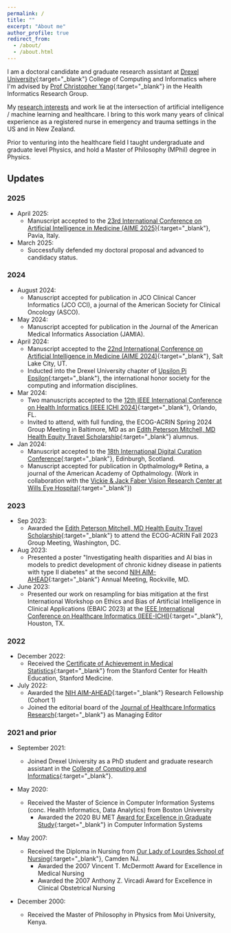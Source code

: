 ```yaml
---
permalink: /
title: ""
excerpt: "About me"
author_profile: true
redirect_from: 
  - /about/
  - /about.html
---
```


I am a doctoral candidate and graduate research assistant at [Drexel University](https://drexel.edu/cci/){:target="_blank"} College of Computing and Informatics where I'm advised by [Prof Christopher Yang](http://cci.drexel.edu/faculty/cyang/){:target="_blank"} in the Health Informatics Research Group. 

My [research interests](/research/) and work lie at the intersection of artificial intelligence / machine learning and healthcare. I bring to this work many years of clinical experience as a registered nurse in emergency and trauma settings in the US and in New Zealand.

Prior to venturing into the healthcare field I taught undergraduate and graduate level Physics, and hold a Master of Philosophy (MPhil) degree in Physics.

## Updates

### 2025
- April 2025:
  - Manuscript accepted to the [23rd International Conference on Artificial Intelligence in Medicine (AIME 2025)](https://aime25.aimedicine.info/){:target="_blank"}, Pavia, Italy.
- March 2025:
  - Successfully defended my doctoral proposal and advanced to candidacy status.

### 2024
- August 2024:
  - Manuscript accepted for publication in JCO Clinical Cancer Informatics (JCO CCI), a journal of the American Society for Clinical Oncology (ASCO).
- May 2024:
  - Manuscript accepted for publication in the Journal of the American Medical Informatics Association (JAMIA).
- April 2024: 
  - Manuscript accepted to the [22nd International Conference on Artificial Intelligence in Medicine (AIME 2024)](https://aime24.aimedicine.info/){:target="_blank"}, Salt Lake City, UT.
  - Inducted into the Drexel University chapter of [Upsilon Pi Epsilon](https://upe.acm.org/){:target="_blank"}, the international honor society for the computing and information disciplines. 
- Mar 2024: 
  - Two manuscripts accepted to the [12th IEEE International Conference on Health Informatics (IEEE ICHI 2024)](https://ieeeichi2024.github.io/){:target="_blank"}, Orlando, FL.
  - Invited to attend, with full funding, the ECOG-ACRIN Spring 2024 Group Meeting in Baltimore, MD as an [Edith Peterson Mitchell, MD Health Equity Travel Scholarship](https://ecog-acrin.org/research/mentorship/travel-scholarships/){:target="_blank"} alumnus.
- Jan 2024: 
  - Manuscript accepted to the [18th International Digital Curation Conference](https://dcc.ac.uk/events/idcc24){:target="_blank"}, Edinburgh, Scotland.
  - Manuscript accepted for publication in Opthalmology® Retina, a journal of the American Academy of Opthalmology. (Work in collaboration with the [Vickie & Jack Faber Vision Research Center at Wills Eye Hospital](https://www.willseye.org/research-2/){:target="_blank"})

### 2023
- Sep 2023: 
  - Awarded the [Edith Peterson Mitchell, MD Health Equity Travel Scholarship](https://ecog-acrin.org/research/mentorship/travel-scholarships/){:target="_blank"} to attend the ECOG-ACRIN Fall 2023 Group Meeting, Washington, DC.
- Aug 2023: 
  - Presented a poster "Investigating health disparities and AI bias in models to predict development of chronic kidney disease in patients with type II diabetes" at the second [NIH AIM-AHEAD](https://aim-ahead.net/){:target="_blank"} Annual Meeting, Rockville, MD.
- June 2023: 
  - Presented our work on resampling for bias mitigation at the first International Workshop on Ethics and Bias of Artificial Intelligence in Clinical Applications (EBAIC 2023) at the [IEEE International Conference on Healthcare Informatics (IEEE-ICHI)](https://ieeeichi.github.io/ICHI2023/){:target="_blank"}, Houston, TX.


### 2022
- December 2022:
  - Received the [Certificate of Achievement in Medical Statistics](https://digitalcredential.stanford.edu/check/780BEE17E73B812F3CBA6F98D6470EE59F72E77077EF839EBFDCB2BB3ACE30D0eW95a2JiOTV6T29FczdBQlY1ZEpQNnUwSUphVWFrWitCNlcvMFgwVEVoRmJKY1Rv){:target="_blank"} from the Stanford Center for Health Education, Stanford Medicine.
- July 2022: 
  - Awarded the [NIH AIM-AHEAD](https://aim-ahead.net/){:target="_blank"} Research Fellowship (Cohort 1)
  - Joined the editorial board of the [Journal of Healthcare Informatics Research](https://www.springer.com/journal/41666){:target="_blank"} as Managing Editor

### 2021 and prior

- September 2021: 
  - Joined Drexel University as a PhD student and graduate research assistant in the [College of Computing and Informatics](https://drexel.edu/cci/){:target="_blank"}.

- May 2020: 
  - Received the Master of Science in Computer Information Systems (conc. Health Informatics, Data Analytics) from Boston University
    - Awarded the 2020 BU MET [Award for Excellence in Graduate Study](https://www.bu.edu/met/about/deans-welcome/awards/){:target="_blank"} in Computer Information Systems

- May 2007: 
  - Received the Diploma in Nursing from [Our Lady of Lourdes School of Nursing](https://lourdesnursingschool.org/){:target="_blank"}, Camden NJ.
    - Awarded the 2007 Vincent T. McDermott Award for Excellence in Medical Nursing
    - Awarded the 2007 Anthony Z. Vircadi Award for Excellence in Clinical Obstetrical Nursing

- December 2000: 
  - Received the Master of Philosophy in Physics from Moi University, Kenya.
